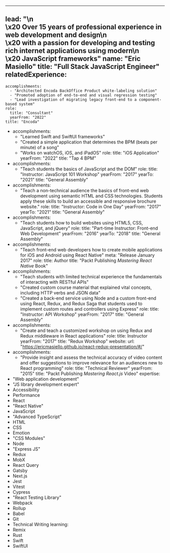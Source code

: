 --- 
lead: "\n\
    \x20   Over 15 years of professional experience in web development and design\n\
    \x20   with a passion for developing and testing rich internet applications using modern\n\
    \x20   JavaScript frameworks"
name: "Eric Masiello"
title: "Full Stack JavaScript Engineer"
relatedExperience: 
  - 
    accomplishments: 
      - "Architected Encoda BackOffice Product white-labeling solution"
      - "Promoted adoption of end-to-end and visual regression testing"
      - "Lead investigation of migrating legacy front-end to a component-based system"
    role: 
      title: "Consultant"
      yearFrom: "2022"
    title: "Encoda"
  - 
    accomplishments: 
      - "Learned Swift and SwiftUI frameworks"
      - "Created a simple application that determines the BPM (beats per minute) of a song"
      - "Works on watchOS, iOS, and iPadOS"
    role: 
      title: "iOS Application"
      yearFrom: "2022"
    title: "Tap 4 BPM"
  - 
    accomplishments: 
      - "Teach students the basics of JavaScript and the DOM"
    role: 
      title: "Instructor: JavaScript 101 Workshop"
      yearFrom: "2017"
      yearTo: "2021"
    title: "General Assembly"
  - 
    accomplishments: 
      - "Teach a non-technical audience the basics of front-end web development using semantic HTML and CSS technologies. Students apply these skills to build an accessible and responsive brochure website."
    role: 
      title: "Instructor: Code in One Day"
      yearFrom: "2017"
      yearTo: "2021"
    title: "General Assembly"
  - 
    accomplishments: 
      - "Teach students how to build websites using HTML5, CSS, JavaScript, and jQuery"
    role: 
      title: "Part-time Instructor: Front-end Web Development"
      yearFrom: "2016"
      yearTo: "2018"
    title: "General Assembly"
  - 
    accomplishments: 
      - "Teach front-end web developers how to create mobile applications for iOS and Android using React Native"
    meta: "Release January 2017"
    role: 
      title: Author
    title: "Packt Publishing <em>Mastering React Native</em> Book"
  - 
    accomplishments: 
      - "Teach students with limited technical experience the fundamentals of interacting with RESTful APIs"
      - "Created custom course material that explained vital concepts, including HTTP verbs and JSON data"
      - "Created a back-end service using Node and a custom front-end using React, Redux, and Redux Saga that students used to implement custom routes and controllers using Express"
    role: 
      title: "Instructor: API Workshop"
      yearFrom: "2017"
    title: "General Assembly"
  - 
    accomplishments: 
      - "Create and teach a customized workshop on using Redux and Redux middleware in React applications"
    role: 
      title: Instructor
      yearFrom: "2017"
    title: "Redux Workshop"
    website: 
      url: "https://ericmasiello.github.io/react-redux-presentation/#/"
  - 
    accomplishments: 
      - "Provide insight and assess the technical accuracy of video content and offer suggestions to improve relevance for an audiences new to React programming"
    role: 
      title: "Technical Reviewer"
      yearFrom: "2015"
    title: "Packt Publishing <em>Mastering React.js</em> Video"
expertise: 
  - "Web application development"
  - "JS library development expert"
  - Accessibility
  - Performance
  - React
  - "React Native"
  - JavaScript
  - "Advanced TypeScript"
  - HTML
  - CSS
  - Emotion
  - "CSS Modules"
  - Node
  - "Express JS"
  - Redux
  - MobX
  - React Query
  - Gatsby
  - Next.js
  - Jest
  - Vitest
  - Cypress
  - "React Testing Library"
  - Webpack
  - Rollup
  - Babel
  - Git
  - Technical Writing
learning: 
  - Remix
  - Rust
  - Swift
  - SwiftUI
